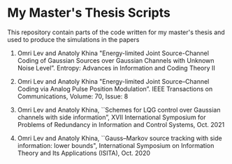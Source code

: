 # My Master's Thesis Scripts
 This repository contain parts of the code written for my master's thesis and used to produce the simulations in the papers 

1. Omri Lev and Anatoly Khina  "Energy-limited Joint Source-Channel Coding of Gaussian Sources over Gaussian Channels with Unknown Noise Level”.  Entropy: Advances in Information and Coding Theory II

2. Omri Lev and Anatoly Khina  "Energy-limited Joint Source–Channel Coding via Analog Pulse Position Modulation”. IEEE Transactions on Communications, Volume: 70, Issue: 8

3. Omri Lev and Anatoly Khina, ``Schemes for LQG control over Gaussian channels with side information”,  XVII International Symposium for Problems of Redundancy in Information and Control Systems, Oct. 2021
   
4. Omri Lev and Anatoly Khina, ``Gauss–Markov source tracking with side information: lower bounds", International Symposium on Information Theory and Its Applications (ISITA), Oct. 2020
